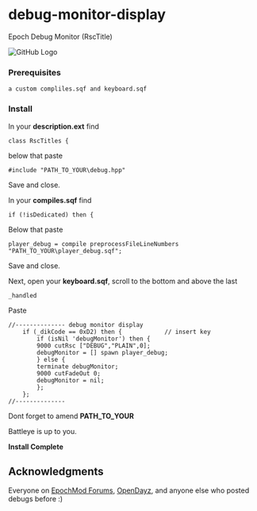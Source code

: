# debug-monitor-display

Epoch Debug Monitor (RscTitle)


![GitHub Logo](http://puu.sh/H8GOm/f0cbc27956.png)



### Prerequisites

```
a custom compliles.sqf and keyboard.sqf
```




### Install

In your **description.ext** find

```
class RscTitles {
```

below that paste

```
#include "PATH_TO_YOUR\debug.hpp" 
```

Save and close.





In your **compiles.sqf** find

```
if (!isDedicated) then {
```

Below that paste

```
player_debug = compile preprocessFileLineNumbers "PATH_TO_YOUR\player_debug.sqf";
```

Save and close.




Next, open your **keyboard.sqf**, scroll to the bottom and above the last 
```
_handled
```

Paste

```
//-------------- debug monitor display 
	if (_dikCode == 0xD2) then {			// insert key
		if (isNil 'debugMonitor') then {
		9000 cutRsc ["DEBUG","PLAIN",0];	
		debugMonitor = [] spawn player_debug;
		} else {
		terminate debugMonitor;
		9000 cutFadeOut 0;		
		debugMonitor = nil;
		};
	};		
//--------------
```


Dont forget to amend **PATH_TO_YOUR**

Battleye is up to you.



**Install Complete**



## Acknowledgments

Everyone on [EpochMod Forums](https://epochmod.com/forum/forum/1-arma-2/), [OpenDayz](https://opendayz.net/), and anyone else who posted debugs before :)  

